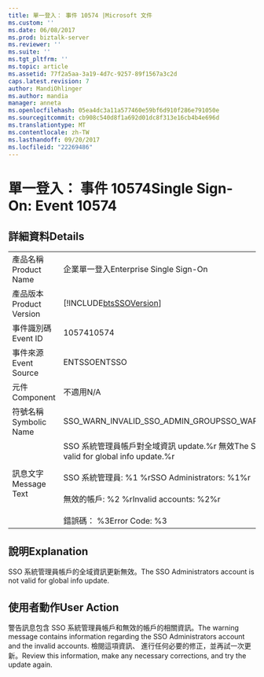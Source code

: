 ```yaml
---
title: 單一登入： 事件 10574 |Microsoft 文件
ms.custom: ''
ms.date: 06/08/2017
ms.prod: biztalk-server
ms.reviewer: ''
ms.suite: ''
ms.tgt_pltfrm: ''
ms.topic: article
ms.assetid: 77f2a5aa-3a19-4d7c-9257-89f1567a3c2d
caps.latest.revision: 7
author: MandiOhlinger
ms.author: mandia
manager: anneta
ms.openlocfilehash: 05ea4dc3a11a577460e59bf6d910f286e791050e
ms.sourcegitcommit: cb908c540d8f1a692d01dc8f313e16cb4b4e696d
ms.translationtype: MT
ms.contentlocale: zh-TW
ms.lasthandoff: 09/20/2017
ms.locfileid: "22269486"
---
```

# <a name="single-sign-on-event-10574"></a><span data-ttu-id="d8c8d-102">單一登入： 事件 10574</span><span class="sxs-lookup"><span data-stu-id="d8c8d-102">Single Sign-On: Event 10574</span></span>
## <a name="details"></a><span data-ttu-id="d8c8d-103">詳細資料</span><span class="sxs-lookup"><span data-stu-id="d8c8d-103">Details</span></span>  
  
|||  
|-|-|  
|<span data-ttu-id="d8c8d-104">產品名稱</span><span class="sxs-lookup"><span data-stu-id="d8c8d-104">Product Name</span></span>|<span data-ttu-id="d8c8d-105">企業單一登入</span><span class="sxs-lookup"><span data-stu-id="d8c8d-105">Enterprise Single Sign-On</span></span>|  
|<span data-ttu-id="d8c8d-106">產品版本</span><span class="sxs-lookup"><span data-stu-id="d8c8d-106">Product Version</span></span>|[!INCLUDE[btsSSOVersion](../includes/btsssoversion-md.md)]|  
|<span data-ttu-id="d8c8d-107">事件識別碼</span><span class="sxs-lookup"><span data-stu-id="d8c8d-107">Event ID</span></span>|<span data-ttu-id="d8c8d-108">10574</span><span class="sxs-lookup"><span data-stu-id="d8c8d-108">10574</span></span>|  
|<span data-ttu-id="d8c8d-109">事件來源</span><span class="sxs-lookup"><span data-stu-id="d8c8d-109">Event Source</span></span>|<span data-ttu-id="d8c8d-110">ENTSSO</span><span class="sxs-lookup"><span data-stu-id="d8c8d-110">ENTSSO</span></span>|  
|<span data-ttu-id="d8c8d-111">元件</span><span class="sxs-lookup"><span data-stu-id="d8c8d-111">Component</span></span>|<span data-ttu-id="d8c8d-112">不適用</span><span class="sxs-lookup"><span data-stu-id="d8c8d-112">N/A</span></span>|  
|<span data-ttu-id="d8c8d-113">符號名稱</span><span class="sxs-lookup"><span data-stu-id="d8c8d-113">Symbolic Name</span></span>|<span data-ttu-id="d8c8d-114">SSO_WARN_INVALID_SSO_ADMIN_GROUP</span><span class="sxs-lookup"><span data-stu-id="d8c8d-114">SSO_WARN_INVALID_SSO_ADMIN_GROUP</span></span>|  
|<span data-ttu-id="d8c8d-115">訊息文字</span><span class="sxs-lookup"><span data-stu-id="d8c8d-115">Message Text</span></span>|<span data-ttu-id="d8c8d-116">SSO 系統管理員帳戶對全域資訊 update.%r 無效</span><span class="sxs-lookup"><span data-stu-id="d8c8d-116">The SSO Administrators account is not valid for global info update.%r</span></span><br /><br /> <span data-ttu-id="d8c8d-117">SSO 系統管理員: %1 %r</span><span class="sxs-lookup"><span data-stu-id="d8c8d-117">SSO Administrators: %1%r</span></span><br /><br /> <span data-ttu-id="d8c8d-118">無效的帳戶: %2 %r</span><span class="sxs-lookup"><span data-stu-id="d8c8d-118">Invalid accounts: %2%r</span></span><br /><br /> <span data-ttu-id="d8c8d-119">錯誤碼： %3</span><span class="sxs-lookup"><span data-stu-id="d8c8d-119">Error Code: %3</span></span>|  
  
## <a name="explanation"></a><span data-ttu-id="d8c8d-120">說明</span><span class="sxs-lookup"><span data-stu-id="d8c8d-120">Explanation</span></span>  
 <span data-ttu-id="d8c8d-121">SSO 系統管理員帳戶的全域資訊更新無效。</span><span class="sxs-lookup"><span data-stu-id="d8c8d-121">The SSO Administrators account is not valid for global info update.</span></span>  
  
## <a name="user-action"></a><span data-ttu-id="d8c8d-122">使用者動作</span><span class="sxs-lookup"><span data-stu-id="d8c8d-122">User Action</span></span>  
 <span data-ttu-id="d8c8d-123">警告訊息包含 SSO 系統管理員帳戶和無效的帳戶的相關資訊。</span><span class="sxs-lookup"><span data-stu-id="d8c8d-123">The warning message contains information regarding the SSO Administrators account and the invalid accounts.</span></span> <span data-ttu-id="d8c8d-124">檢閱這項資訊、 進行任何必要的修正，並再試一次更新。</span><span class="sxs-lookup"><span data-stu-id="d8c8d-124">Review this information, make any necessary corrections, and try the update again.</span></span>